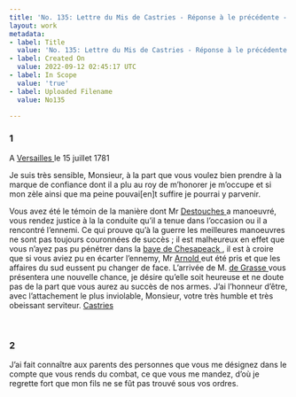 ```yaml
---
title: 'No. 135: Lettre du Mis de Castries - Réponse à le précédente - 1781/07/15'
layout: work
metadata:
- label: Title
  value: 'No. 135: Lettre du Mis de Castries - Réponse à le précédente - 1781/07/15'
- label: Created On
  value: 2022-09-12 02:45:17 UTC
- label: In Scope
  value: 'true'
- label: Uploaded Filename
  value: No135

---
```

<div class="pages">
<div id="page-32541650">
<h3><a name="page-32541650">1</a></h3>
<div class="page-content">
<p>A <a href="../subjects/32162995.html" title="Versailles, France"> Versailles </a> le 15 juillet 1781</p>
<p>Je suis très sensible, Monsieur, à la part que vous voulez bien prendre <span class="line-break"> </span>à la marque de confiance dont il a plu au roy de m’honorer je <span class="line-break"> </span>m’occupe et si mon zèle ainsi que ma peine <span class="line-break"> </span>pouvai[en]t suffire je pourrai y parvenir.</p>
<p>Vous avez été le témoin de la manière dont Mr <a href="../subjects/32162998.html" title="Charles René Dominique Sochet Destouches; 1727-1793"> Destouches </a> a manoeuvré, <span class="line-break"> </span>vous rendez justice à la la conduite qu’il a tenue dans l’occasion ou il a <span class="line-break"> </span>rencontré l’ennemi. Ce qui prouve qu’à la guerre les meilleures manoeuvres <span class="line-break"> </span>ne sont pas toujours couronnées de succès ; il est malheureux en effet que <span class="line-break"> </span>vous n’ayez pas pu pénétrer dans la <a href="../subjects/32162873.html" title="Chesapeake Bay"> baye de Chesapeack </a>, il est à <span class="line-break"> </span>croire que si vous aviez pu en écarter l’ennemy, Mr <a href="../subjects/32163005.html" title="Benedict Arnold; 1740-1801"> Arnold </a> eut été <span class="line-break"> </span>pris et que les affaires du sud eussent pu changer de face. <span class="line-break"> </span>L’arrivée de M. <a href="../subjects/32162948.html" title="François Joseph Paul de Grasse; 1722-1788"> de Grasse </a> vous présentera une nouvelle chance, je <span class="line-break"> </span>désire qu’elle soit heureuse et ne doute pas de la part que vous aurez <span class="line-break"> </span>au succès de nos armes. <span class="line-break"> </span>J’ai l’honneur d’être, avec l’attachement le plus inviolable, Monsieur, <span class="line-break"> </span>votre très humble et très obeissant serviteur. <span class="line-break"> </span><a href="../subjects/32163015.html" title="Charles Eugène Gabriel de La Croix, marquis de Castries; 1727-1801"> Castries </a> </p>
</div>
</div>
<br />
<div id="page-32541651">
<h3><a name="page-32541651">2</a></h3>
<div class="page-content">
<p>J’ai fait connaître aux parents des personnes que vous me désignez <span class="line-break"> </span>dans le compte que vous rends du combat, ce que vous me <span class="line-break"> </span>mandez, d’où je regrette fort que mon fils ne se fût pas trouvé sous <span class="line-break"> </span>vos ordres.  </p>
</div>
</div>
<br />
</div>

